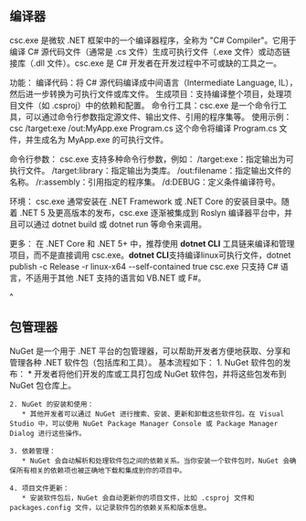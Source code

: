 ## **编译器**
csc.exe 是微软 .NET 框架中的一个编译器程序，全称为 "C# Compiler"。它用于编译 C# 源代码文件（通常是 .cs 文件）生成可执行文件（.exe 文件）或动态链接库（.dll 文件）。csc.exe 是 C# 开发者在开发过程中不可或缺的工具之一。

功能：
编译代码：将 C# 源代码编译成中间语言（Intermediate Language, IL），然后进一步转换为可执行文件或库文件。
生成项目：支持编译整个项目，处理项目文件（如 .csproj）中的依赖和配置。
命令行工具：csc.exe 是一个命令行工具，可以通过命令行参数指定源文件、输出文件、引用的程序集等。
使用示例：csc /target:exe /out:MyApp.exe Program.cs
这个命令将编译 Program.cs 文件，并生成名为 MyApp.exe 的可执行文件。

命令行参数：
csc.exe 支持多种命令行参数，例如：
/target:exe：指定输出为可执行文件。
/target:library：指定输出为类库。
/out:filename：指定输出文件的名称。
/r:assembly：引用指定的程序集。
/d:DEBUG：定义条件编译符号。

环境：
csc.exe 通常安装在 .NET Framework 或 .NET Core 的安装目录中。随着 .NET 5 及更高版本的发布，csc.exe 逐渐被集成到 Roslyn 编译器平台中，并且可以通过 dotnet build 或 dotnet run 等命令来调用。

更多：
在 .NET Core 和 .NET 5+ 中，推荐使用 **dotnet CLI** 工具链来编译和管理项目，而不是直接调用 csc.exe。**dotnet CLI**支持编译linux可执行文件，dotnet publish -c Release -r linux-x64 --self-contained true
csc.exe 只支持 C# 语言，不适用于其他 .NET 支持的语言如 VB.NET 或 F#。

^
## **包管理器**
NuGet 是一个用于 .NET 平台的包管理器，可以帮助开发者方便地获取、分享和管理各种 .NET 软件包（包括库和工具）。
基本流程如下：
    1. NuGet 软件包的发布：
       * 开发者将他们开发的库或工具打包成 NuGet 软件包，并将这些包发布到 NuGet 包仓库上。
    
    2. NuGet 的安装和使用：
       * 其他开发者可以通过 NuGet 进行搜索、安装、更新和卸载这些软件包。在 Visual Studio 中，可以使用 NuGet Package Manager Console 或 Package Manager Dialog 进行这些操作。
    
    3. 依赖管理：
       * NuGet 会自动解析和处理软件包之间的依赖关系。当你安装一个软件包时，NuGet 会确保所有相关的依赖项也被正确地下载和集成到你的项目中。
    
    4. 项目文件更新：
       * 安装软件包后，NuGet 会自动更新你的项目文件，比如 .csproj 文件和 packages.config 文件，以记录软件包的依赖关系和版本信息。
